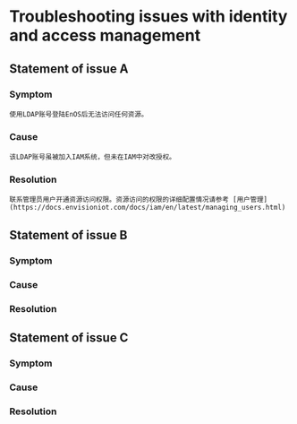 # Troubleshooting issues with identity and access management


## Statement of issue A

### Symptom
    使用LDAP账号登陆EnOS后无法访问任何资源。

### Cause
    该LDAP账号虽被加入IAM系统，但未在IAM中对改授权。

### Resolution
    联系管理员用户开通资源访问权限。资源访问的权限的详细配置情况请参考 [用户管理](https://docs.envisioniot.com/docs/iam/en/latest/managing_users.html)



## Statement of issue B

### Symptom

### Cause

### Resolution


## Statement of issue C

### Symptom

### Cause

### Resolution
